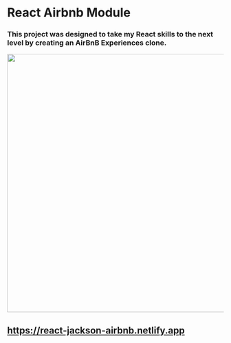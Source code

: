 # React Airbnb Module

### This project was designed to take my React skills to the next level by creating an AirBnB Experiences clone.

<img src="" width="600px" />

## https://react-jackson-airbnb.netlify.app